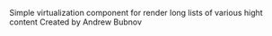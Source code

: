Simple virtualization component for render long lists of various hight content
Created by Andrew Bubnov
